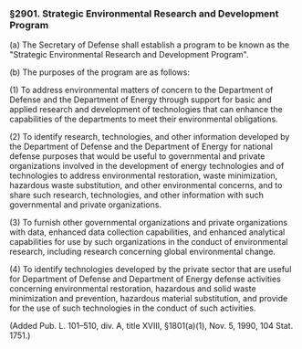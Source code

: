 ### §2901. Strategic Environmental Research and Development Program ###

(a) The Secretary of Defense shall establish a program to be known as the "Strategic Environmental Research and Development Program".

(b) The purposes of the program are as follows:

(1) To address environmental matters of concern to the Department of Defense and the Department of Energy through support for basic and applied research and development of technologies that can enhance the capabilities of the departments to meet their environmental obligations.

(2) To identify research, technologies, and other information developed by the Department of Defense and the Department of Energy for national defense purposes that would be useful to governmental and private organizations involved in the development of energy technologies and of technologies to address environmental restoration, waste minimization, hazardous waste substitution, and other environmental concerns, and to share such research, technologies, and other information with such governmental and private organizations.

(3) To furnish other governmental organizations and private organizations with data, enhanced data collection capabilities, and enhanced analytical capabilities for use by such organizations in the conduct of environmental research, including research concerning global environmental change.

(4) To identify technologies developed by the private sector that are useful for Department of Defense and Department of Energy defense activities concerning environmental restoration, hazardous and solid waste minimization and prevention, hazardous material substitution, and provide for the use of such technologies in the conduct of such activities.

(Added Pub. L. 101–510, div. A, title XVIII, §1801(a)(1), Nov. 5, 1990, 104 Stat. 1751.)